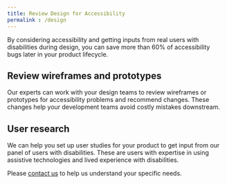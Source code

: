 ```yaml
---
title: Review Design for Accessibility
permalink : /design
---
```

By considering accessibility and getting inputs  from real users with disabilities during design, you can save more than 60% of accessibility bugs later in your product lifecycle.  

## Review wireframes and prototypes
Our experts can work with your design teams to review wireframes or prototypes for accessibility problems and recommend changes. These changes help your development teams avoid costly mistakes downstream.  

## User research
We can help you set up user studies for your product to get input from our panel of users with disabilities. These are users with expertise in using assistive technologies and lived experience with disabilities.
 
 
Please [contact us](/contact-us) to help us understand your specific needs.